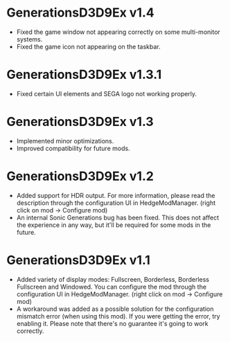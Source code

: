 # GenerationsD3D9Ex v1.4

* Fixed the game window not appearing correctly on some multi-monitor systems.
* Fixed the game icon not appearing on the taskbar.

# GenerationsD3D9Ex v1.3.1

* Fixed certain UI elements and SEGA logo not working properly.

# GenerationsD3D9Ex v1.3

* Implemented minor optimizations.
* Improved compatibility for future mods.

# GenerationsD3D9Ex v1.2

* Added support for HDR output. For more information, please read the description through the configuration UI in HedgeModManager. (right click on mod -> Configure mod)
* An internal Sonic Generations bug has been fixed. This does not affect the experience in any way, but it'll be required for some mods in the future.

# GenerationsD3D9Ex v1.1

* Added variety of display modes: Fullscreen, Borderless, Borderless Fullscreen and Windowed. You can configure the mod through the configuration UI in HedgeModManager. (right click on mod -> Configure mod)
* A workaround was added as a possible solution for the configuration mismatch error (when using this mod). If you were getting the error, try enabling it. Please note that there's no guarantee it's going to work correctly.